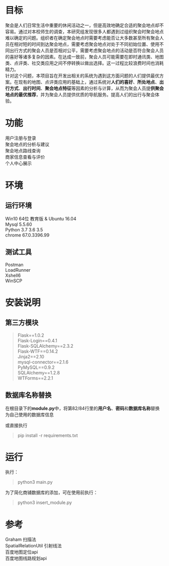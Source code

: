 # 目标
聚会是人们日常生活中重要的休闲活动之一，但是高效地确定合适的聚会地点却不容易。通过对本校师生的调查，本研究组发现很多人都遇到过组织聚会时聚会地点难以确定的问题。组织者在确定聚会地点时需要考虑能否让大多数甚至所有聚会人员在相对短的时间到达聚会地点，需要考虑聚会地点对处于不同初始位置、使用不同出行方式的聚会人员是否相对公平，需要考虑聚会地点的活动是否符合聚会人员的喜好等诸多复杂的因素。在达成一致前，聚会人员可能需要在即时通讯类、地图类、点评类、社交类应用之间不停转换以做出选择。这一过程比较浪费时间也消耗精力。   
针对这个问题，本项目旨在开发出相关的系统为遇到这方面问题的人们提供最优方案。在现有的地图、点评类应用的基础上，通过系统对**人们的喜好**、**所处地点**、**出行方式**、**出行时间**、**聚会地点特征**等因素的分析与计算，从而为聚会人员提**供聚会地点的最优推荐**，并为聚会人员提供优质的导航服务。提高人们的出行与聚会体验。
# 功能
用户注册与登录   
聚会地点的分析与建议  
聚会地点路线查询  
商家信息查看与评价  
个人中心展示
# 环境
## 运行环境
Win10 64位 教育版 & Ubuntu 16.04  
Mysql 5.5.60  
Python 3.7 3.6 3.5  
chrome 67.0.3396.99
## 测试工具
Postman  
LoadRunner  
Xshell6  
WinSCP
# 安装说明
## 第三方模块
> Flask==1.0.2  
Flask-Login==0.4.1  
Flask-SQLAlchemy==2.3.2  
Flask-WTF==0.14.2  
Jinja2==2.10  
mysql-connector==2.1.6  
PyMySQL==0.9.2  
SQLAlchemy==1.2.8  
WTForms==2.2.1

## 数据库名称替换
在根目录下的**module.py**中，将第82/84行里的**用户名**、**密码**和**数据库名称**替换为自己使用的数据库信息

或直接执行
> pip install -r requirements.txt
# 运行
执行：
> python3 main.py

为了简化商铺数据库的添加，可在使用前执行：
> python3 insert_module.py

# 参考
Graham 扫描法  
SpatialRelationUtil 引射线法  
百度地图定位api  
百度地图线路规划api  
